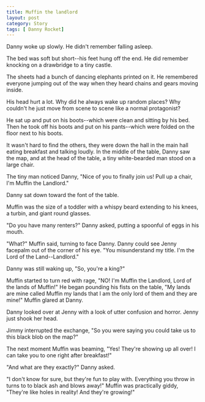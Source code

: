 ```yaml
---
title: Muffin the landlord
layout: post
category: Story
tags: [ Danny Rocket]
---
```

Danny woke up slowly. He didn't remember falling asleep.

The bed was soft but short--his feet hung off the end. He did remember knocking on a drawbridge to a tiny castle.

<!-- more -->

The sheets had a bunch of dancing elephants printed on it. He remembered everyone jumping out of the way when they heard chains and gears moving inside.

His head hurt a lot. Why did he always wake up random places? Why couldn't he just move from scene to scene like a normal protagonist?

He sat up and put on his boots--which were clean and sitting by his bed. Then he took off his boots and put on his pants--which were folded on the floor next to his boots.

It wasn't hard to find the others, they were down the hall in the main hall eating breakfast and talking loudly. In the middle of the table, Danny saw the map, and at the head of the table, a tiny white-bearded man stood on a large chair.

The tiny man noticed Danny, "Nice of you to finally join us! Pull up a chair, I'm Muffin the Landlord."

Danny sat down toward the font of the table.

Muffin was the size of a toddler with a whispy beard extending to his knees, a turbin, and giant round glasses.

"Do you have many renters?" Danny asked, putting a spoonful of eggs in his mouth.

"What?" Muffin said, turning to face Danny. Danny could see Jenny facepalm out of the corner of his eye. "You misunderstand my title. I'm the Lord of the Land--Landlord."

Danny was still waking up, "So, you're a king?"

Muffin started to turn red with rage, "NO! I'm Muffin the Landlord, Lord of the lands of Muffin!" He began pounding his fists on the table, "My lands are mine called Muffin my lands that I am the only lord of them and they are mine!" Muffin glared at Danny.

Danny looked over at Jenny with a look of utter confusion and horror. Jenny just shook her head.

Jimmy interrupted the exchange, "So you were saying you could take us to this black blob on the map?"

The next moment Muffin was beaming, "Yes! They're showing up all over! I can take you to one right after breakfast!"

"And what are they exactly?" Danny asked.

"I don't know for sure, but they're fun to play with. Everything you throw in turns to to black ash and blows away!" Muffin was practically giddy, "They're like holes in reality! And they're growing!"